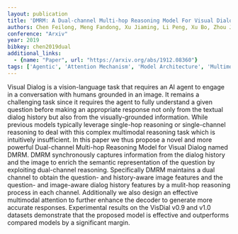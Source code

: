 ```yaml
---
layout: publication
title: 'DMRM: A Dual-channel Multi-hop Reasoning Model For Visual Dialog'
authors: Chen Feilong, Meng Fandong, Xu Jiaming, Li Peng, Xu Bo, Zhou Jie
conference: "Arxiv"
year: 2019
bibkey: chen2019dual
additional_links:
  - {name: "Paper", url: "https://arxiv.org/abs/1912.08360"}
tags: ['Agentic', 'Attention Mechanism', 'Model Architecture', 'Multimodal Models', 'RAG']
---
```

Visual Dialog is a vision-language task that requires an AI agent to engage in a conversation with humans grounded in an image. It remains a challenging task since it requires the agent to fully understand a given question before making an appropriate response not only from the textual dialog history but also from the visually-grounded information. While previous models typically leverage single-hop reasoning or single-channel reasoning to deal with this complex multimodal reasoning task which is intuitively insufficient. In this paper we thus propose a novel and more powerful Dual-channel Multi-hop Reasoning Model for Visual Dialog named DMRM. DMRM synchronously captures information from the dialog history and the image to enrich the semantic representation of the question by exploiting dual-channel reasoning. Specifically DMRM maintains a dual channel to obtain the question- and history-aware image features and the question- and image-aware dialog history features by a mulit-hop reasoning process in each channel. Additionally we also design an effective multimodal attention to further enhance the decoder to generate more accurate responses. Experimental results on the VisDial v0.9 and v1.0 datasets demonstrate that the proposed model is effective and outperforms compared models by a significant margin.
